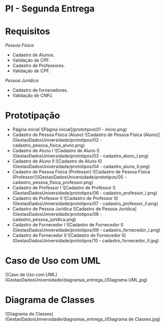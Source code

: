 # PI - Segunda Entrega
# Requisitos
_Pessoa Física_
- Cadastro de Alunos.
- Validação de CPF.
- Cadastro de Professores.
- Validação de CPF.

_Pessoa Jurídica_
- Cadastro de fornecedores.
- Validação de CNPJ.

# Prototipação
- Página inicial
![Página inicial](prototipos\01 - inicio.png)
- Cadastro de Pessoa Física (Aluno)
![Cadastro de Pessoa Física (Aluno)](GestaoDadosUniversidade/prototipos/02 - cadastro_pessoa_fisica_aluno.png)
- Cadastro de Aluno I
![Cadastro de Aluno I](GestaoDadosUniversidade/prototipos/03 - cadastro_aluno_I.png)
- Cadastro de Aluno II
![Cadastro de Aluno II](GestaoDadosUniversidade/prototipos/04 - cadastro_aluno_II.png)
- Cadastro de Pessoa Física (Professor)
![Cadastro de Pessoa Física (Professor)](GestaoDadosUniversidade/prototipos/05 - cadastro_pessoa_fisica_professor.png)
- Cadastro de Professor I
![Cadastro de Professor I](GestaoDadosUniversidade/prototipos/06 - cadastro_professor_I.png)
- Cadastro de Professor II
![Cadastro de Professor II](GestaoDadosUniversidade/prototipos/07 - cadastro_professor_II.png)
- Cadastro de Pessoa Jurídica
![Cadastro de Pessoa Jurídica](GestaoDadosUniversidade/prototipos/08 - cadastro_pessoa_juridica.png)
- Cadastro de Fornecedor I
![Cadastro de Fornecedor I](GestaoDadosUniversidade/prototipos/09 - cadastro_fornecedor_I.png)
- Cadastro de Fornecedor II
![Cadastro de Fornecedor II](GestaoDadosUniversidade/prototipos/10 - cadastro_fornecedor_II.jpg)

# Caso de Uso com UML
![Caso de Uso com UML](GestaoDadosUniversidade/diagramas_entrega_I/Diagrama UML.jpg)

# Diagrama de Classes
![Diagrama de Classes](GestaoDadosUniversidade/diagramas_entrega_I/Diagrama de Classes.jpg)
